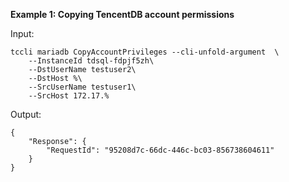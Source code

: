 **Example 1: Copying TencentDB account permissions**



Input: 

```
tccli mariadb CopyAccountPrivileges --cli-unfold-argument  \
    --InstanceId tdsql-fdpjf5zh\
    --DstUserName testuser2\
    --DstHost %\
    --SrcUserName testuser1\
    --SrcHost 172.17.%
```

Output: 
```
{
    "Response": {
        "RequestId": "95208d7c-66dc-446c-bc03-856738604611"
    }
}
```

